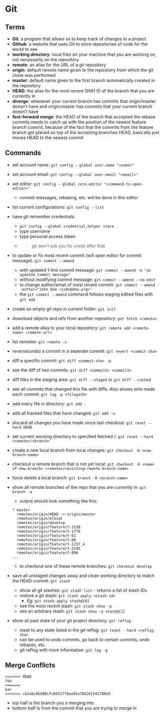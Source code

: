 # Git

## Terms
- **Git**: a program that allows us to keep track of changes to a project
- **Github**: a website that uses Git to store repositories of code for the world to see
- **working directory**: local files on your machine that you are working on, not necessarily on the repository
- **remote**: an alias for the URL of a git repository
- **origin**: default remote name given to the repository from which the git clone was performed
- **master**: default name given to the first branch automatically created in the repository
- **HEAD**: the alias for the most recent SHA1 ID of the branch that you are currently in
- **diverge**: whenever your current branch has commits that origin/master doesn’t have and origin/master has commits that your current branch doesn’t have
- **fast-forward merge**: the HEAD of the branch that accepted the rebase commits needs to catch up with the position of the newest feature branch commit, because of the fact that the commits from the feature branch got placed on top of the accepting branches HEAD, basically just moves HEAD to the newest commit

## Commands
- set account name: `git config --global user.name "<name>"`
- set account email: `git config --global user.email "<email>"`
- set editor: `git config --global core.editor "<command-to-open-editor>"`
  - commit messages, rebasing, etc. will be done in this editor
- list current configurations: `git config --list`
- have git remember credentials:
  - `git config --global credential.helper store`
  - type username
  - type personal access token
  - > git won’t ask you for creds after that
- to update or fix most recent commit (will open editor for commit message): `git commit --amend`
  - with updated 1-line commit message: `git commit --amend -m "an updated commit message"`
  - without modifying commit message: `git commit --amend --no-edit`
  - to change author/email of most recent commit: `git commit --amend --author="John Doe <john@doe.org>"`
  - the `git commit --amend` command follows staging edited files with `git add`
- create an empty git repo in current folder: `git init`
- download objects and refs from another repository: `git fetch <remote>`
- add a remote alias to your local repository: `git remote add <remote-name> <remote-url>`
- list remotes: `git remote -v`
- reverse(undo) a commit in a seperate commit: `git revert <commit-sha>`
- diff a specific commit: `git diff <commit-sha> -p`
- see the diff of two commits: `git diff <commit1> <commit2>`
- diff files in the staging area: `git diff --staged` or `git diff --cached`
- see all commits that changed this file with diffs. Also shows who made each commit: `git log -p <filepath>`
- add every file in directory: `git add .`
- add all tracked files that have changed: `git add -u`
- discard all changes you have made since last checkout: `git reset --hard HEAD`
- set current working directory to specified fetched <remote>/<branch>: `git reset --hard <remote>/<branch>`
- create a new local branch from local changes: `git checkout -b <new-branch-name>`
- checkout a remote branch that is not yet local: `git checkout -b <name-of-new-branch> <remote>/<existing-remote-branch-name>`
- force delete a local branch: `git branch -D <branch-name>`
- show all remote branches of the repo that you are currently in: `git branch -a`
  - output should look something like this:
  ```
  * master
    remotes/origin/HEAD -> origin/master
    remotes/origin/blkval
    remotes/origin/develop
    remotes/origin/feature/t-1538
    remotes/origin/feature/t-1779
    remotes/origin/feature/t-61
    remotes/origin/feature/t-86
    remotes/origin/feature/t-1237_a
    remotes/origin/feature/t-2145
    remotes/origin/feature/t-896
  ...
  ```
  - to checkout one of these remote branches: `git checkout develop`
- save all unstaged changes away and clean working directory to match the HEAD commit: `git stash`
  - show all git stashes: `git stash list` - returns a list of stash IDs
  - restore a git stash: `git stash apply <stash-id>`
    - Eg: `git stash apply stash@{0}`
  - see the most recent stash: `git stash show -p`
  - see an arbitrary stash: `git stash show -p stash@{1}`

- show all past state of your git project directory: `git reflog`
  - reset to any state listed in the git reflog: `git reset --hard <reflog-sha>`
  - can be used to undo commits, go back to certain commits, undo rebases, etc.
  - git reflog with more information: `git log -g`

## Merge Conflicts
```
<<<<<<< HEAD
foo
=======
bar
>>>>>>> cb1abc6bd98cfc84317f8aa95a7662815417802d
```
  - top half is the branch you a merging into
  - bottom half is from the commit that you are trying to merge in
